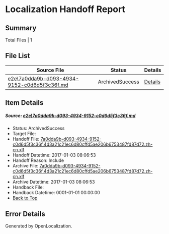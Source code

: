 # <a name='report-top'></a> Localization Handoff Report

## Summary
 Total Files | 1

## File List
 Source File | Status | Details 
 ----------- | ------ | ------- 
 [e2e\7a0dda9b-d093-4934-9152-c0d6d5f3c36f.md](https://github.com/OpenLocalizationTestOrg/ol-test0/blob/c541a548d8a89a46bb3d62244a6917dfd2991155/e2e/7a0dda9b-d093-4934-9152-c0d6d5f3c36f.md) | ArchivedSuccess | [Details](#f3ce6e28274ffc5281a6231e96b276a93c36774a3)

## Item Details
##### <a name='f3ce6e28274ffc5281a6231e96b276a93c36774a3'></a> Source: [e2e\7a0dda9b-d093-4934-9152-c0d6d5f3c36f.md](https://github.com/OpenLocalizationTestOrg/ol-test0/blob/c541a548d8a89a46bb3d62244a6917dfd2991155/e2e/7a0dda9b-d093-4934-9152-c0d6d5f3c36f.md)
* Status: ArchivedSuccess
* Target File: 
* Handoff File: [7a0dda9b-d093-4934-9152-c0d6d5f3c36f.4d3a21c21ec6d80cffd5ae206b6753487fd87d72.zh-cn.xlf](https://github.com/OpenLocalizationTestOrg/ol-test0-handoff/blob/5d28f38ba3a37faa7a8830ac841f4586cd2e9b02/ol-handoff/OpenLocalizationTestOrg/ol-test0-zhcn/shujia/ht/7a0dda9b-d093-4934-9152-c0d6d5f3c36f.4d3a21c21ec6d80cffd5ae206b6753487fd87d72.zh-cn.xlf)
* Handoff Datetime: 2017-01-03 08:06:53
* Handoff Reason: Include
* Archive File: [7a0dda9b-d093-4934-9152-c0d6d5f3c36f.4d3a21c21ec6d80cffd5ae206b6753487fd87d72.zh-cn.xlf](https://github.com/OpenLocalizationTestOrg/ol-test0-handoff/blob/e73c4410c6656e0158a51a5d2372622d01b800f6/ol-archive/OpenLocalizationTestOrg/ol-test0-zhcn/shujia/ht/7a0dda9b-d093-4934-9152-c0d6d5f3c36f.4d3a21c21ec6d80cffd5ae206b6753487fd87d72.zh-cn.xlf)
* Archive Datetime: 2017-01-03 08:06:53
* Handback File: 
* Handback Datetime: 0001-01-01 00:00:00
* [Back to Top](#report-top)


## Error Details

Generated by OpenLocalization.

